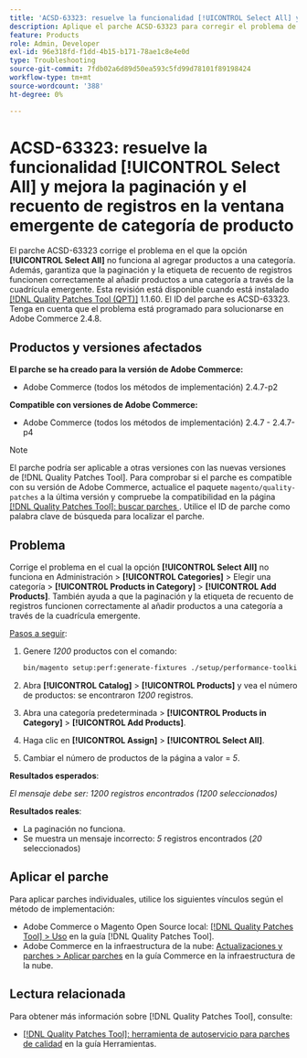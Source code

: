 ```yaml
---
title: 'ACSD-63323: resuelve la funcionalidad [!UICONTROL Select All] y mejora la paginación y el recuento de registros en la ventana emergente de categoría de producto'
description: Aplique el parche ACSD-63323 para corregir el problema de Adobe Commerce en el que la opción [!UICONTROL Select All] no funciona al agregar productos a una categoría. Además, garantiza que la paginación y la etiqueta de recuento de registros funcionen correctamente al añadir productos a una categoría a través de la cuadrícula emergente.
feature: Products
role: Admin, Developer
exl-id: 96e318fd-f1dd-4b15-b171-78ae1c8e4e0d
type: Troubleshooting
source-git-commit: 7fdb02a6d89d50ea593c5fd99d78101f89198424
workflow-type: tm+mt
source-wordcount: '388'
ht-degree: 0%

---
```


# ACSD-63323: resuelve la funcionalidad [!UICONTROL Select All] y mejora la paginación y el recuento de registros en la ventana emergente de categoría de producto

El parche ACSD-63323 corrige el problema en el que la opción **[!UICONTROL Select All]** no funciona al agregar productos a una categoría. Además, garantiza que la paginación y la etiqueta de recuento de registros funcionen correctamente al añadir productos a una categoría a través de la cuadrícula emergente. Esta revisión está disponible cuando está instalado [[!DNL Quality Patches Tool (QPT)]](/help/tools/quality-patches-tool/quality-patches-tool-to-self-serve-quality-patches.md) 1.1.60. El ID del parche es ACSD-63323. Tenga en cuenta que el problema está programado para solucionarse en Adobe Commerce 2.4.8.

## Productos y versiones afectados

**El parche se ha creado para la versión de Adobe Commerce:**
* Adobe Commerce (todos los métodos de implementación) 2.4.7-p2

**Compatible con versiones de Adobe Commerce:**
* Adobe Commerce (todos los métodos de implementación) 2.4.7 - 2.4.7-p4

>[!NOTE]
>
>El parche podría ser aplicable a otras versiones con las nuevas versiones de [!DNL Quality Patches Tool]. Para comprobar si el parche es compatible con su versión de Adobe Commerce, actualice el paquete `magento/quality-patches` a la última versión y compruebe la compatibilidad en la página [[!DNL Quality Patches Tool]: buscar parches ](https://experienceleague.adobe.com/tools/commerce-quality-patches/index.html). Utilice el ID de parche como palabra clave de búsqueda para localizar el parche.

## Problema

Corrige el problema en el cual la opción **[!UICONTROL Select All]** no funciona en Administración > **[!UICONTROL Categories]** > Elegir una categoría > **[!UICONTROL Products in Category]** > **[!UICONTROL Add Products]**. También ayuda a que la paginación y la etiqueta de recuento de registros funcionen correctamente al añadir productos a una categoría a través de la cuadrícula emergente.


<u>Pasos a seguir</u>:

1. Genere *1200* productos con el comando:

   ```bash
   bin/magento setup:perf:generate-fixtures ./setup/performance-toolkit/profiles/ce/small.xml
   ```

1. Abra **[!UICONTROL Catalog]** > **[!UICONTROL Products]** y vea el número de productos: se encontraron *1200* registros.
1. Abra una categoría predeterminada > **[!UICONTROL Products in Category]** > **[!UICONTROL Add Products]**.
1. Haga clic en **[!UICONTROL Assign]** > **[!UICONTROL Select All]**.
1. Cambiar el número de productos de la página a valor = *5*.


**Resultados esperados**:

*El mensaje debe ser: 1200 registros encontrados (1200 seleccionados)*

**Resultados reales**:

* La paginación no funciona.
* Se muestra un mensaje incorrecto: *5* registros encontrados (*20* seleccionados)

## Aplicar el parche

Para aplicar parches individuales, utilice los siguientes vínculos según el método de implementación:

* Adobe Commerce o Magento Open Source local: [[!DNL Quality Patches Tool] > Uso](/help/tools/quality-patches-tool/usage.md) en la guía [!DNL Quality Patches Tool].
* Adobe Commerce en la infraestructura de la nube: [Actualizaciones y parches > Aplicar parches](https://experienceleague.adobe.com/docs/commerce-cloud-service/user-guide/develop/upgrade/apply-patches.html) en la guía Commerce en la infraestructura de la nube.


## Lectura relacionada

Para obtener más información sobre [!DNL Quality Patches Tool], consulte:

* [[!DNL Quality Patches Tool]: herramienta de autoservicio para parches de calidad](/help/tools/quality-patches-tool/quality-patches-tool-to-self-serve-quality-patches.md) en la guía Herramientas.
